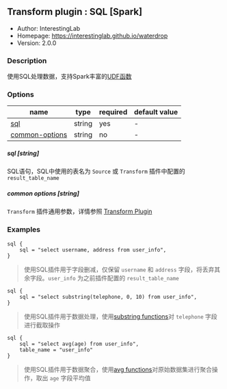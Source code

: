 ## Transform plugin : SQL [Spark]

* Author: InterestingLab
* Homepage: https://interestinglab.github.io/waterdrop
* Version: 2.0.0

### Description

使用SQL处理数据，支持Spark丰富的[UDF函数](http://spark.apache.org/docs/latest/api/sql/)

### Options

| name | type | required | default value |
| --- | --- | --- | --- |
| [sql](#sql-string) | string | yes | - |
| [common-options](#common-options-string)| string | no | - |

##### sql [string]

SQL语句，SQL中使用的表名为 `Source` 或 `Transform` 插件中配置的 `result_table_name`

##### common options [string]

`Transform` 插件通用参数，详情参照 [Transform Plugin](/zh-cn/v2/spark/configuration/transform-plugins/)


### Examples

```
sql {
    sql = "select username, address from user_info",
}
```

> 使用SQL插件用于字段删减，仅保留 `username` 和 `address` 字段，将丢弃其余字段。`user_info` 为之前插件配置的 `result_table_name`

```
sql {
    sql = "select substring(telephone, 0, 10) from user_info",
}
```

> 使用SQL插件用于数据处理，使用[substring functions](http://spark.apache.org/docs/latest/api/sql/#substring)对 `telephone` 字段进行截取操作

```
sql {
    sql = "select avg(age) from user_info",
    table_name = "user_info"
}
```

> 使用SQL插件用于数据聚合，使用[avg functions](http://spark.apache.org/docs/latest/api/sql/#avg)对原始数据集进行聚合操作，取出 `age` 字段平均值

